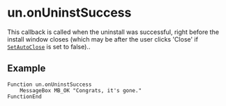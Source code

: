 # un.onUninstSuccess

This callback is called when the uninstall was successful, right before the install window closes (which may be after the user clicks 'Close' if [`SetAutoClose`][1] is set to false)..

## Example

    Function un.onUninstSuccess
        MessageBox MB_OK "Congrats, it's gone."
    FunctionEnd

[1]: ../Commands/SetAutoClose.md

